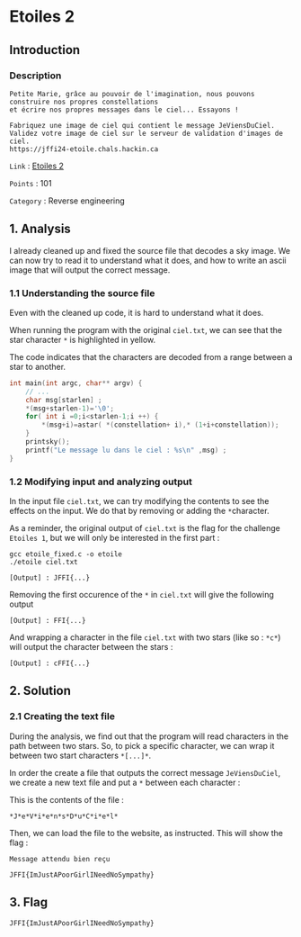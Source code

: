 # Etoiles 2 

## Introduction

### Description
```
Petite Marie, grâce au pouvoir de l'imagination, nous pouvons construire nos propres constellations 
et écrire nos propres messages dans le ciel... Essayons !

Fabriquez une image de ciel qui contient le message JeViensDuCiel. 
Validez votre image de ciel sur le serveur de validation d'images de ciel.
https://jffi24-etoile.chals.hackin.ca

```

`Link` : [Etoiles 2](https://ctf.hackin.ca/challenges#%C3%89toiles%202%20%E2%9C%A8-2)

`Points` : 101

`Category` : Reverse engineering

## 1. Analysis

I already cleaned up and fixed the source file that decodes a sky image.
We can now try to read it to understand what it does, and how to write an ascii image
that will output the correct message.

### 1.1 Understanding the source file

Even with the cleaned up code, it is hard to understand what it does. 

When running the program with the original `ciel.txt`, we can see that
the star character `*` is highlighted in yellow.

The code indicates that the characters are decoded from a range between a star to another.

```c
int main(int argc, char** argv) {
    // ...
	char msg[starlen] ;
	*(msg+starlen-1)='\0';
	for( int i =0;i<starlen-1;i ++) {
		*(msg+i)=astar( *(constellation+ i),* (1+i+constellation));
	}
	printsky();
	printf("Le message lu dans le ciel : %s\n" ,msg) ;
}
```

### 1.2 Modifying input and analyzing output

In the input file `ciel.txt`, we can try modifying the contents to see the effects on the input. We do that by removing or adding the `*`character.

As a reminder, the original output of `ciel.txt` is the flag for the challenge `Etoiles 1`, but we will only be interested in the first part :

```
gcc etoile_fixed.c -o etoile
./etoile ciel.txt

[Output] : JFFI{...}
```

Removing the first occurence of the `*` in `ciel.txt` will give the following output

```
[Output] : FFI{...}
```

And wrapping a character in the file `ciel.txt` with two stars (like so : `*c*`) will output the character between the stars :

```
[Output] : cFFI{...}
```

## 2. Solution

### 2.1 Creating the text file

During the analysis, we find out that the program will read characters in the path between two stars.
So, to pick a specific character, we can wrap it between two start characters `*[...]*`.

In order the create a file that outputs the correct message `JeViensDuCiel`, we create a new text file and put a `*` between each character :

This is the contents of the file :

```
*J*e*V*i*e*n*s*D*u*C*i*e*l*
```

Then, we can load the file to the website, as instructed. This will show the flag :

```
Message attendu bien reçu

JFFI{ImJustAPoorGirlINeedNoSympathy}
```

## 3. Flag

```
JFFI{ImJustAPoorGirlINeedNoSympathy}
```



